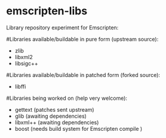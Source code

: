 emscripten-libs
===============

Library repository experiment for Emscripten:

#Libraries available/buildable in pure form (upstream source):
- zlib
- libxml2
- libsigc++

#Libraries available/buildable in patched form (forked source):
- libffi

#Libraries being worked on (help very welcome):
- gettext  (patches sent upstream)
- glib     (awaiting dependencies)
- libxml++ (awaiting dependencies)
- boost    (needs build system for Emscripten compile )

